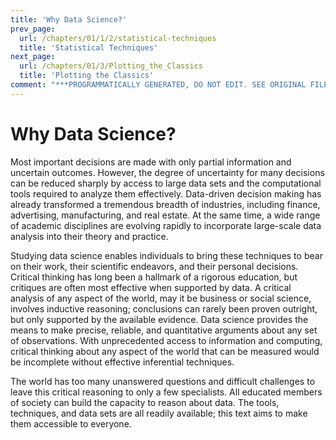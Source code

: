 ```yaml
---
title: 'Why Data Science?'
prev_page:
  url: /chapters/01/1/2/statistical-techniques
  title: 'Statistical Techniques'
next_page:
  url: /chapters/01/3/Plotting_the_Classics
  title: 'Plotting the Classics'
comment: "***PROGRAMMATICALLY GENERATED, DO NOT EDIT. SEE ORIGINAL FILES IN /content***"
---
```

Why Data Science?
=================

Most important decisions are made with only partial information and uncertain
outcomes. However, the degree of uncertainty for many decisions can be reduced
sharply by access to large data sets and the computational tools
required to analyze them effectively. Data-driven decision making has already
transformed a tremendous breadth of industries, including finance, advertising,
manufacturing, and real estate. At the same time, a wide range of academic
disciplines are evolving rapidly to incorporate large-scale data analysis into
their theory and practice.

Studying data science enables individuals to bring these techniques to bear on
their work, their scientific endeavors, and their personal decisions. Critical
thinking has long been a hallmark of a rigorous education, but critiques are
often most effective when supported by data. A critical analysis of any aspect
of the world, may it be business or social science, involves inductive
reasoning; conclusions can rarely been proven outright, but only supported by
the available evidence. Data science provides the means to make precise,
reliable, and quantitative arguments about any set of observations. With
unprecedented access to information and computing, critical thinking about
any aspect of the world that can be measured would be incomplete without
effective inferential techniques.

The world has too many unanswered questions and difficult challenges to leave
this critical reasoning to only a few specialists. All educated members of 
society can build the capacity to reason about data. The tools, techniques, 
and data sets are all readily available; this text aims to make them 
accessible to everyone.
